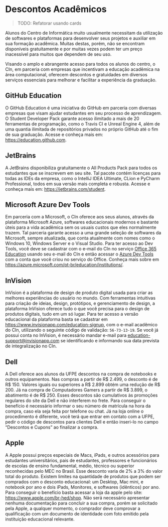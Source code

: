 # Descontos Acadêmicos

> TODO: Refatorar usando cards

Alunos do Centro de Informática muito usualmente necessitam da utilização de softwares e plataformas para desenvolver seus projetos e auxiliar em sua formação acadêmica. Muitas destas, porém, não se encontram disponíveis gratuitamente e por muitas vezes podem ter um preço inacessível para muitos que dependem de seu uso. 

Visando o amplo e abrangente acesso para todos os alunos do centro, o CIn, em parceria com empresas que incentivam a educação acadêmica na área computacional, oferecem descontos e gratuidades em diversos serviços essenciais para melhorar e facilitar a experiência da graduação.

## GitHub Education

O GitHub Education é uma iniciativa do GitHub em parceria com diversas empresas que visam ajudar estudantes em seu processo de aprendizagem. O Student Developer Pack garante acesso ilimitado a mais de 20 ferramentas de programação, como o Travis CI e Unreal Engine 4, além de uma quantia ilimitada de repositórios privados no próprio GitHub até o fim de sua graduação. Acesse e conheça mais em: https://education.github.com.

## JetBrains

A JetBrains disponibiliza gratuitamente o All Products Pack para todos os estudantes que se inscrevem em seu site. Tal pacote contém licenças para todas as IDEs da empresa, como o IntelliJ IDEA Ultimate, CLion e PyCharm Professional, todos em sua versão mais completa e robusta. Acesse e conheça mais em: https://jetbrains.com/student.

## Microsoft Azure Dev Tools

Em parceria com a Microsoft, o CIn oferece aos seus alunos, através da plataforma Microsoft Azure, softwares educacionais modernos e bastante úteis para a vida acadêmica sem os usuais custos que eles normalmente trazem. Tal parceria garante acesso a uma grande seleção de softwares da Microsoft, sempre atualizada, que conta atualmente com nomes como o Windows 10, Windows Server e o Visual Studio. Para ter acesso ao Dev Tools, você deve se cadastrar com o e-mail do CIn no serviço [Office 365 Education](https://sites.google.com/cin.ufpe.br/coordenacao-de-infraestrutura/softwares/office-365-edu/cadastro-office-365) usando seu e-mail do CIn e então acessar o [Azure Dev Tools](http://cin.ufpe.br/azure) com a conta que você criou no serviço do Office. Conheça mais sobre em https://azure.microsoft.com/pt-br/education/institutions/.

## InVision

InVision é a plataforma de design de produto digital usada para criar as melhores experiências do usuário no mundo. Com ferramentas intuitivas para criação de ideias, design, protótipos, e gerenciamento de design, a plataforma InVision oferece tudo o que você precisa para o design de produtos digitais, tudo em um só lugar. Para ter acesso a versão educacional da plataforma basta se cadastrar em https://www.invisionapp.com/education-signup, com o e-mail acadêmico do CIn, utilizando o seguinte código de validação: `56-73-13-19`. Se você já possui conta no InVision, é necessário mandar e-mail para education-support@invisionapp.com se identificando e informando sua data prevista de integralização no CIn.

## Dell

A Dell oferece aos alunos da UFPE descontos na compra de notebooks e outros equipamentos. Nas compras a partir de R$ 2.499, o desconto é de R$ 150. Valores iguais ou superiores a R$ 2.899 obtém uma redução de R$ 200. Já na compra de Computadores Gamers a partir de R$ 3.899, o abatimento é de R$ 250. Esses descontos são cumulativos às promoções regulares do site da Dell e não interferem no frete. Para conseguir o benefício é necessário informar o seu número de matrícula na hora da compra, caso ela seja feita por telefone ou chat. Já na loja online o procedimento é diferente, você terá que entrar em contato com a UFPE, pedir o código de descontos para clientes Dell e então inseri-lo no campo “Descontos e Cupons” ao finalizar a compra.

## Apple

A Apple possui preços especiais de Macs, iPads, e outros acessórios para estudantes universitários, pais de estudantes, professores e funcionários de escolas de ensino fundamental, médio, técnico ou superior reconhecidas pelo MEC no Brasil. Esse desconto varia de 2% a 3% do valor total do produto. Existem limites na quantidade de produtos que podem ser comprados com o desconto educacional: um Desktop, Mac mini, e notebook por ano e dois iPads, Monitores, e softwares (idênticos) por ano. Para conseguir o benefício basta acessar a loja da apple pelo site: https://www.apple.com/br-hed/shop. Não será necessário apresentar nenhuma documentação para concluir a sua compra, porém se solicitado pela Apple, a qualquer momento, o comprador deve comprovar a qualificação com um documento de identidade com foto emitido pela instituição educacional relevante.
